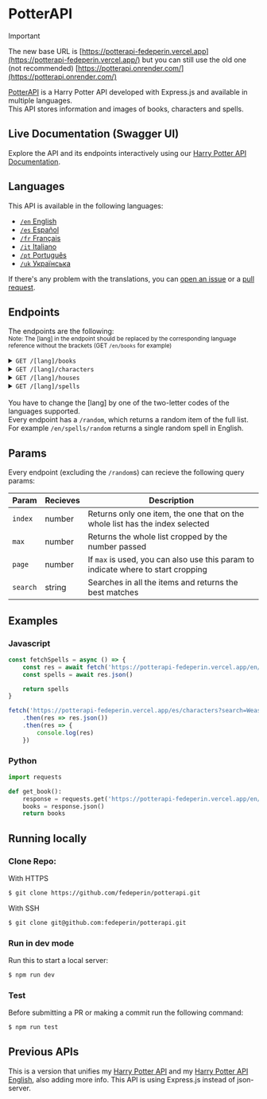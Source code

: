 # PotterAPI
> [!IMPORTANT]  
> The new base URL is [https://potterapi-fedeperin.vercel.app](https://potterapi-fedeperin.vercel.app/) but you can still use the old one (not recommended) [https://potterapi.onrender.com/](https://potterapi.onrender.com/)  

[PotterAPI](https://potterapi-fedeperin.vercel.app/) is a Harry Potter API developed with Express.js and available in multiple languages.  
This API stores information and images of books, characters and spells.

## Live Documentation (Swagger UI)

Explore the API and its endpoints interactively using our [Harry Potter API Documentation](https://vlaurencena.github.io/harry-potter-openapi-swagger-ui/).

## Languages
This API is available in the following languages:
- [`/en` English](https://potterapi-fedeperin.vercel.app/en)
- [`/es` Español](https://potterapi-fedeperin.vercel.app/es)
- [`/fr` Français](https://potterapi-fedeperin.vercel.app/fr)
- [`/it` Italiano](https://potterapi-fedeperin.vercel.app/it)
- [`/pt` Português](https://potterapi-fedeperin.vercel.app/pt)
- [`/uk` Українська](https://potterapi-fedeperin.vercel.app/uk)

If there's any problem with the translations, you can [open an issue](https://github.com/fedeperin/potterapi/issues/new) or a [pull request](https://github.com/fedeperin/potterapi/pulls).

## Endpoints
The endpoints are the following:  
<small>Note: The [lang] in the endpoint should be replaced by the corresponding language reference without the brackets (GET `/en/books` for example)</small>
<details>
    <summary><code>GET /[lang]/books</code></summary>
    Returns information and images about Harry Potter books.
    <table>
        <thead>
            <tr>
                <th>Key</th>
                <th>Type</th>
                <th>Value</th>
            </tr>
        </thead>
        <tbody>
            <tr>
                <td><code>number</code></td>
                <td>number</td>
                <td>The book number</td>
            </tr>
            <tr>
                <td><code>title</code></td>
                <td>string</td>
                <td>The title of the book in the selected language</td>
            </tr>
            <tr>
                <td><code>originalTitle</code></td>
                <td>string</td>
                <td>The original book title in English</td>
            </tr>
            <tr>
                <td><code>releaseDate</code></td>
                <td>string</td>
                <td>The release date</td>
            </tr>
            <tr>
                <td><code>description</code></td>
                <td>string</td>
                <td>A summary of the book</td>
            </tr>
            <tr>
                <td><code>pages</code></td>
                <td>number</td>
                <td>The original book's number of pages</td>
            </tr>
            <tr>
                <td><code>cover</code></td>
                <td>string</td>
                <td>An URL to an image with the original cover of the book</td>
            </tr>
        </tbody>
    </table>
</details>
<details>
    <summary><code>GET /[lang]/characters</code></summary>
    Returns information and images of Harry Potter characters.
    <table>
        <thead>
            <tr>
                <th>Key</th>
                <th>Type</th>
                <th>Value</th>
            </tr>
        </thead>
        <tbody>
            <tr>
                <td><code>fullName</code></td>
                <td>string</td>
                <td>The full name of the character</td>
            </tr>
            <tr>
                <td><code>nickname</code></td>
                <td>string</td>
                <td>The nickname of the character</td>
            </tr>
            <tr>
                <td><code>hogwartsHouse</code></td>
                <td>string</td>
                <td>The Hogwarts House this character belong to</td>
            </tr>
            <tr>
                <td><code>interpretedBy</code></td>
                <td>string</td>
                <td>The name of the actor/actress the character was interpreted by in the movies</td>
            </tr>
            <tr>
                <td><code>children</code></td>
                <td>object</td>
                <td>An array with all the children of the character</td>
            </tr>
            <tr>
                <td><code>image</code></td>
                <td>string</td>
                <td>An URL to an image of the character</td>
            </tr>
            <tr>
                <td><code>birthdate</code></td>
                <td>string</td>
                <td>The birthdate of the character. Format "Month Day, Year"</td>
            </tr>
        </tbody>
    </table>
</details>
<details>
    <summary><code>GET /[lang]/houses</code></summary>
    Returns the four Hogwarts Houses with some extra data
    <table>
        <thead>
            <tr>
                <th>Key</th>
                <th>Type</th>
                <th>Value</th>
            </tr>
        </thead>
        <tbody>
            <tr>
                <td><code>house</code></td>
                <td>string</td>
                <td>Name of the House</td>
            </tr>
            <tr>
                <td><code>emoji</code></td>
                <td>string</td>
                <td>An emoji representing the house</td>
            </tr>
            <tr>
                <td><code>founder</code></td>
                <td>string</td>
                <td>The name of the founder of the house</td>
            </tr>
            <tr>
                <td><code>colors</code></td>
                <td>object</td>
                <td>An array with the colors in english of the house</td>
            </tr>
            <tr>
                <td><code>animal</code></td>
                <td>string</td>
                <td>The animal of the house</td>
            </tr>
        </tbody>
    </table>
</details>
<details>
    <summary><code>GET /[lang]/spells</code></summary>
    Returns all the spells mentioned in the saga with a description.
    <table>
        <thead>
            <tr>
                <th>Key</th>
                <th>Type</th>
                <th>Value</th>
            </tr>
        </thead>
        <tbody>
            <tr>
                <td><code>spell</code></td>
                <td>string</td>
                <td>The name of the spell</td>
            </tr>
            <tr>
                <td><code>use</code></td>
                <td>string</td>
                <td>Description of the spell</td>
            </tr>
        </tbody>
    </table>
</details>
</br>
You have to change the [lang] by one of the two-letter codes of the languages supported.</br>
Every endpoint has a <code>/random</code>, which returns a random item of the full list. For example <code>/en/spells/random</code> returns a single random spell in English.

## Params
Every endpoint (excluding the <code>/random</code>s) can recieve the following query params: 

Param | Recieves | Description |
----- | -------- | ----------- |
`index` | number | Returns only one item, the one that on the whole list has the index selected |
`max` | number | Returns the whole list cropped by the number passed |
`page` | number | If `max` is used, you can also use this param to indicate where to start cropping |
`search` | string | Searches in all the items and returns the best matches |

## Examples
### Javascript
```javascript
const fetchSpells = async () => {
    const res = await fetch('https://potterapi-fedeperin.vercel.app/en/spells')
    const spells = await res.json()

    return spells
}
```
```javascript
fetch('https://potterapi-fedeperin.vercel.app/es/characters?search=Weasley')
    .then(res => res.json())
    .then(res => {
        console.log(res)
    })
```
### Python
```python
import requests

def get_book():
    response = requests.get('https://potterapi-fedeperin.vercel.app/en/books')
    books = response.json()
    return books
```

## Running locally
### Clone Repo:
With HTTPS
```bash
$ git clone https://github.com/fedeperin/potterapi.git
```
With SSH
```bash
$ git clone git@github.com:fedeperin/potterapi.git
```
### Run in dev mode
Run this to start a local server:
```bash
$ npm run dev
```

### Test
Before submitting a PR or making a commit run the following command:
```bash
$ npm run test
```

## Previous APIs
This is a version that unifies my [Harry Potter API](https://github.com/fedeperin/harry-potter-api) and my [Harry Potter API English](https://github.com/fedeperin/harry-potter-api-english), also adding more info. This API is using Express.js instead of json-server.
